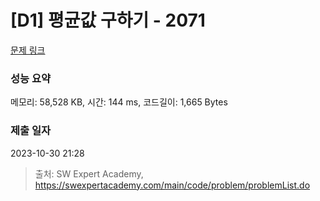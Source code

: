 # [D1] 평균값 구하기 - 2071 

[문제 링크](https://swexpertacademy.com/main/code/problem/problemDetail.do?contestProbId=AV5QRnJqA5cDFAUq) 

### 성능 요약

메모리: 58,528 KB, 시간: 144 ms, 코드길이: 1,665 Bytes

### 제출 일자

2023-10-30 21:28



> 출처: SW Expert Academy, https://swexpertacademy.com/main/code/problem/problemList.do